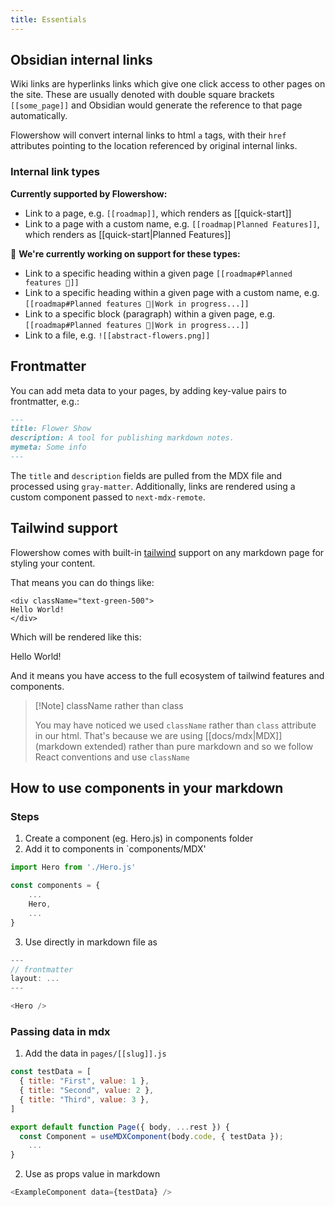 ```yaml
---
title: Essentials
---
```


## Obsidian internal links

Wiki links are hyperlinks links which give one click access to other pages on the site. These are usually denoted with double square brackets `[[some_page]]` and Obsidian would generate the reference to that page automatically.

Flowershow will convert internal links to html `a` tags, with their `href` attributes pointing to the location referenced by original internal links.

### Internal link types
**Currently supported by Flowershow:**

* Link to a page, e.g. `[[roadmap]]`, which renders as [[quick-start]]
* Link to a page with a custom name, e.g.  `[[roadmap|Planned Features]]`, which renders as [[quick-start|Planned Features]] 

🚧 **We're currently working on support for these types:**
* Link to a specific heading within a given page `[[roadmap#Planned features 🚧]]`
* Link to a specific heading within a given page with a custom name, e.g. `[[roadmap#Planned features 🚧|Work in progress...]]`
* Link to a specific block (paragraph) within a given page, e.g. `[[roadmap#Planned features 🚧|Work in progress...]]`
* Link to a file, e.g. `![[abstract-flowers.png]]`

## Frontmatter

You can add meta data to your pages, by adding key-value pairs to frontmatter, e.g.:

```md
---
title: Flower Show
description: A tool for publishing markdown notes.
mymeta: Some info
---
```

The `title` and `description` fields are pulled from the MDX file and processed using `gray-matter`. Additionally, links are rendered using a custom component passed to `next-mdx-remote`.

## Tailwind support

Flowershow comes with built-in [tailwind](https://tailwindcss.com) support on any markdown page for styling your content.

That means you can do things like:

```hmtl
<div className="text-green-500">
Hello World!
</div>
```

Which will be rendered like this:
<div className="text-green-500">
Hello World!
</div>

And it means you have access to the full ecosystem of tailwind features and components.

>[!Note] className rather than class
>
> You may have noticed we used `className` rather than `class` attribute in our html. That's because we are using [[docs/mdx|MDX]] (markdown extended) rather than pure markdown and so we follow React conventions and use `className` 

## How to use components in your markdown

### Steps

1. Create a component (eg. Hero.js) in components folder
2. Add it to components in `components/MDX'
```javascript
import Hero from './Hero.js'

const components = {
	...
	Hero,
	...
}
```
3. Use directly in markdown file as 
```javascript
---
// frontmatter
layout: ...
---

<Hero />
```

### Passing data in mdx

1. Add the data in `pages/[[slug]].js`
```javascript
const testData = [
  { title: "First", value: 1 },
  { title: "Second", value: 2 },
  { title: "Third", value: 3 },
]

export default function Page({ body, ...rest }) {
  const Component = useMDXComponent(body.code, { testData });
	...
}
```
2. Use as props value in markdown
```javascript
<ExampleComponent data={testData} />
```

